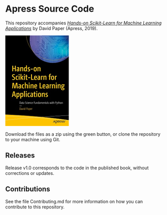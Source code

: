 # Apress Source Code

This repository accompanies [*Hands-on Scikit-Learn for Machine Learning Applications*](https://www.apress.com/9781484253724) by David Paper (Apress, 2019).

[comment]: #cover
![Cover image](9781484253724.jpg)

Download the files as a zip using the green button, or clone the repository to your machine using Git.

## Releases

Release v1.0 corresponds to the code in the published book, without corrections or updates.

## Contributions

See the file Contributing.md for more information on how you can contribute to this repository.
